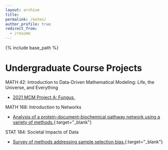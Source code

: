 ```yaml
---
layout: archive
title:
permalink: /notes/
author_profile: true
redirect_from:
  - /resume
---
```


{% include base_path %}

# Undergraduate Course Projects

MATH 42: Introduction to Data-Driven Mathematical Modeling: Life, the Universe, and Everything

*  [2021 MCM Project A: Fungus.](https://github.com/ethanjyoung/ethanjyoung.github.io/files/9989451/math_42_project.pdf)


MATH 168: Introduction to Networks

* [Analysis of a protein-document-biochemical pathway network using a variety of methods.](https://github.com/ethanjyoung/ethanjyoung.github.io/files/9989458/math_168_project.pdf){:target="_blank"}


STAT 184: Societal Impacts of Data

* [Survey of methods addressing sample selection bias.](https://github.com/ethanjyoung/ethanjyoung.github.io/files/9989459/stats_184_project.pdf){:target="_blank"}


